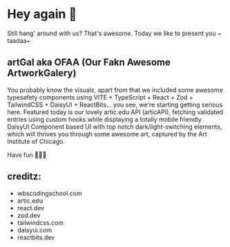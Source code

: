 # Hey again 🎉

Still hang' around with us? That's awesome.
Today we like to present you ~ taadaa~ 

## artGal aka OFAA (Our Fakn Awesome ArtworkGalery)


You probably know the visuals, apart from that we included some awesome typesafety components using VITE + TypeScript + React + Zod + TailwindCSS + DaisyUI + ReactBits... you see, we're starting getting serious here.
Featured today is our lovely artic.edu API (articAPI), fetching validated entries using custom hooks while displaying a totally mobile friendly DaisyUI Component based UI with top notch dark/light-switching elements, which will thrives you through some awesome art, captured by the Art Institute of Chicago.

Have fun 🙌🏽🎨

## creditz:
 - wbscodingschool.com
 - artic.edu
 - react.dev
 - zod.dev
 - tailwindcss.com
 - daisyui.com
 - reactbits.dev
